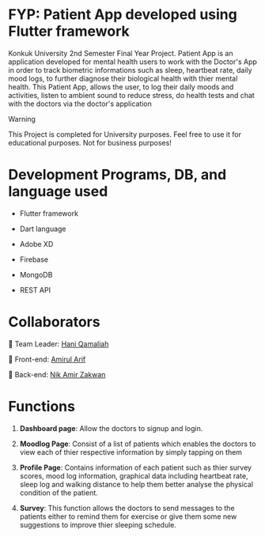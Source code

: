 # FYP: Patient App developed using Flutter framework 

Konkuk University 2nd Semester Final Year Project. Patient App is an application developed for mental health users to work with the Doctor's App in order to track biometric informations such as sleep, heartbeat rate, daily mood logs, to further diagnose their biological health with thier mental health. This Patient App, allows the user, to log their daily moods and activities, listen to ambient sound to reduce stress, do health tests and chat with the doctors via the doctor's application

> [!WARNING]
> This Project is completed for University purposes. Feel free to use it for educational purposes. Not for business purposes!


# Development Programs, DB, and language used

- Flutter framework
* Dart language
+ Adobe XD
- Firebase
* MongoDB
+ REST API


# Collaborators

👦 Team Leader: [Hani Qamaliah](https://github.com/ricegummy/)

👧 Front-end: [Amirul Arif](https://github.com/Amirularif/)

👦 Back-end: [Nik Amir Zakwan](https://github.com/astralkizuna/)


# Functions

1. **Dashboard page**: Allow the doctors to signup and login.

2. **Moodlog Page**: Consist of a list of patients which enables the doctors to view each of thier respective information by simply tapping on them

3. **Profile Page**: Contains information of each patient such as thier survey scores, mood log information, graphical data including heartbeat rate, sleep log and walking distance to help them better analyse the physical condition of the patient.

4. **Survey**: This function allows the doctors to send messages to the patients either to remind them for exercise or give them some new suggestions to improve thier sleeping schedule.

